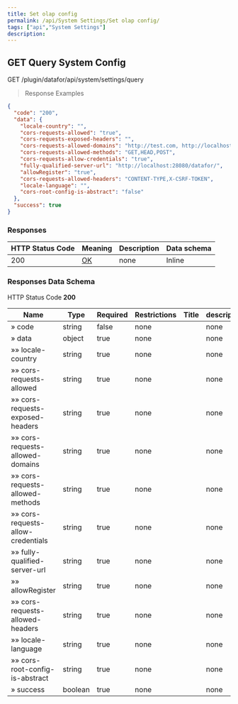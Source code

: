 ```yaml
---
title: Set olap config
permalink: /api/System Settings/Set olap config/
tags: ["api","System Settings"]
description: 
---
```


## GET Query System Config

GET /plugin/datafor/api/system/settings/query

> Response Examples

```json
{
  "code": "200",
  "data": {
    "locale-country": "",
    "cors-requests-allowed": "true",
    "cors-requests-exposed-headers": "",
    "cors-requests-allowed-domains": "http://test.com, http://localhost:28080, http://localhost:63342, https://aws.datafor.com.cn:448, http://117.144.48.146:48480, https://login.microsoftonline.com, null",
    "cors-requests-allowed-methods": "GET,HEAD,POST",
    "cors-requests-allow-credentials": "true",
    "fully-qualified-server-url": "http://localhost:28080/datafor/",
    "allowRegister": "true",
    "cors-requests-allowed-headers": "CONTENT-TYPE,X-CSRF-TOKEN",
    "locale-language": "",
    "cors-root-config-is-abstract": "false"
  },
  "success": true
}
```

### Responses

|HTTP Status Code |Meaning|Description|Data schema|
|---|---|---|---|
|200|[OK](https://tools.ietf.org/html/rfc7231#section-6.3.1)|none|Inline|

### Responses Data Schema

HTTP Status Code **200**

|Name|Type|Required|Restrictions|Title|description|
|---|---|---|---|---|---|
|» code|string|false|none||none|
|» data|object|true|none||none|
|»» locale-country|string|true|none||none|
|»» cors-requests-allowed|string|true|none||none|
|»» cors-requests-exposed-headers|string|true|none||none|
|»» cors-requests-allowed-domains|string|true|none||none|
|»» cors-requests-allowed-methods|string|true|none||none|
|»» cors-requests-allow-credentials|string|true|none||none|
|»» fully-qualified-server-url|string|true|none||none|
|»» allowRegister|string|true|none||none|
|»» cors-requests-allowed-headers|string|true|none||none|
|»» locale-language|string|true|none||none|
|»» cors-root-config-is-abstract|string|true|none||none|
|» success|boolean|true|none||none|